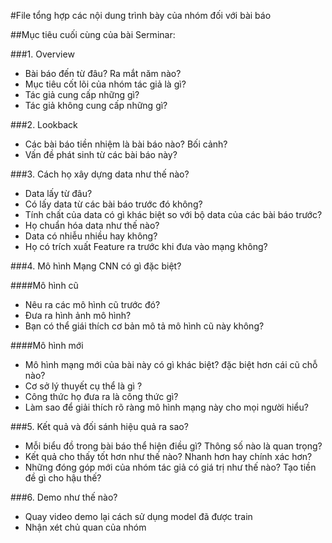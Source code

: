 

#File tổng hợp các nội dung trình bày của nhóm đối với bài báo

##Mục tiêu cuối cùng của bài Serminar:

###1. Overview
 + Bài báo đến từ đâu? Ra mắt năm nào?
 + Mục tiêu cốt lõi của nhóm tác giả là gì?
 + Tác giả cung cấp những gì?
 + Tác giả không cung cấp những gì?

###2. Lookback 
 + Các bài báo tiền nhiệm là bài báo nào? Bối cảnh?
 + Vấn đề phát sinh từ các bài báo này?

###3. Cách họ xây dựng data như thế nào?
 + Data lấy từ đâu?
 + Có lấy data từ các bài báo trước đó không?
 + Tính chất của data có gì khác biệt so với bộ data của các bài báo trước?
 + Họ chuẩn hóa data như thế nào?
 + Data có nhiễu nhiều hay không?
 + Họ có trích xuất Feature ra trước khi đưa vào mạng không?

###4. Mô hình Mạng CNN có gì đặc biệt?  
   
####Mô hình cũ
 + Nêu ra các mô hình cũ trước đó?
 + Đưa ra hình ảnh mô hình?
 + Bạn có thể giái thích cơ bản mô tả mô hình cũ này không?
   
####Mô hình mới
 + Mô hình mạng mới của bài này có gì khác biệt? đặc biệt hơn cái cũ chỗ nào?
 + Cơ sở lý thuyết cụ thể là gì ?
 + Công thức họ đưa ra là công thức gì?
 + Làm sao để giải thích rõ ràng mô hình mạng này cho mọi người hiểu?

###5. Kết quả và đối sánh hiệu quả ra sao?
 + Mỗi biểu đồ trong bài báo thể hiện điều gì? Thông số nào là quan trọng?
 + Kết quả cho thấy tốt hơn như thế nào? Nhanh hơn hay chính xác hơn?
 + Những đóng góp mới của nhóm tác giả có giá trị như thế nào? Tạo tiền đề gì cho hậu thế?
 

###6. Demo như thế nào?
 + Quay video demo lại cách sử dụng model đã được train
 + Nhận xét chủ quan của nhóm
